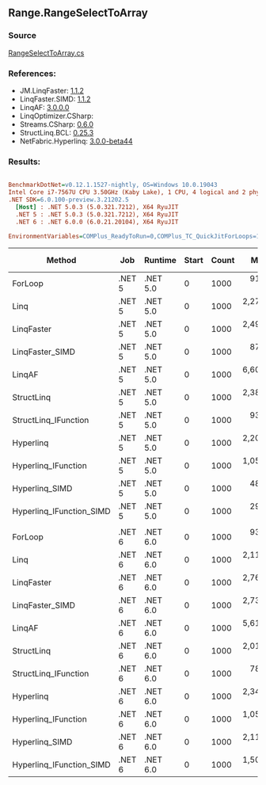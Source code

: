 ﻿## Range.RangeSelectToArray

### Source
[RangeSelectToArray.cs](../LinqBenchmarks/Range/RangeSelectToArray.cs)

### References:
- JM.LinqFaster: [1.1.2](https://www.nuget.org/packages/JM.LinqFaster/1.1.2)
- LinqFaster.SIMD: [1.1.2](https://www.nuget.org/packages/LinqFaster.SIMD/1.0.3)
- LinqAF: [3.0.0.0](https://www.nuget.org/packages/LinqAF/3.0.0.0)
- LinqOptimizer.CSharp: [](https://www.nuget.org/packages/LinqOptimizer.CSharp/)
- Streams.CSharp: [0.6.0](https://www.nuget.org/packages/Streams.CSharp/0.6.0)
- StructLinq.BCL: [0.25.3](https://www.nuget.org/packages/StructLinq.BCL/0.25.3)
- NetFabric.Hyperlinq: [3.0.0-beta44](https://www.nuget.org/packages/NetFabric.Hyperlinq/3.0.0-beta44)

### Results:
``` ini

BenchmarkDotNet=v0.12.1.1527-nightly, OS=Windows 10.0.19043
Intel Core i7-7567U CPU 3.50GHz (Kaby Lake), 1 CPU, 4 logical and 2 physical cores
.NET SDK=6.0.100-preview.3.21202.5
  [Host] : .NET 5.0.3 (5.0.321.7212), X64 RyuJIT
  .NET 5 : .NET 5.0.3 (5.0.321.7212), X64 RyuJIT
  .NET 6 : .NET 6.0.0 (6.0.21.20104), X64 RyuJIT

EnvironmentVariables=COMPlus_ReadyToRun=0,COMPlus_TC_QuickJitForLoops=1,COMPlus_TieredPGO=1  

```
|                   Method |    Job |  Runtime | Start | Count |       Mean |     Error |    StdDev |     Median | Ratio | RatioSD |  Gen 0 | Gen 1 | Gen 2 | Allocated |
|------------------------- |------- |--------- |------ |------ |-----------:|----------:|----------:|-----------:|------:|--------:|-------:|------:|------:|----------:|
|                  ForLoop | .NET 5 | .NET 5.0 |     0 |  1000 |   918.3 ns |  16.38 ns |  13.68 ns |   919.5 ns |  1.00 |    0.00 | 1.9226 |     - |     - |      4 KB |
|                     Linq | .NET 5 | .NET 5.0 |     0 |  1000 | 2,271.8 ns |  45.11 ns |  85.83 ns | 2,311.4 ns |  2.34 |    0.07 | 1.9646 |     - |     - |      4 KB |
|               LinqFaster | .NET 5 | .NET 5.0 |     0 |  1000 | 2,494.2 ns |  17.69 ns |  16.55 ns | 2,498.2 ns |  2.72 |    0.05 | 3.8452 |     - |     - |      8 KB |
|          LinqFaster_SIMD | .NET 5 | .NET 5.0 |     0 |  1000 |   870.1 ns |  13.63 ns |  12.75 ns |   873.4 ns |  0.95 |    0.02 | 3.8452 |     - |     - |      8 KB |
|                   LinqAF | .NET 5 | .NET 5.0 |     0 |  1000 | 6,607.7 ns | 132.04 ns | 318.88 ns | 6,400.6 ns |  7.19 |    0.32 | 5.9280 |     - |     - |     12 KB |
|               StructLinq | .NET 5 | .NET 5.0 |     0 |  1000 | 2,380.2 ns |  11.79 ns |  20.02 ns | 2,374.9 ns |  2.60 |    0.05 | 1.9493 |     - |     - |      4 KB |
|     StructLinq_IFunction | .NET 5 | .NET 5.0 |     0 |  1000 |   939.8 ns |   8.01 ns |   7.50 ns |   942.1 ns |  1.03 |    0.01 | 1.9226 |     - |     - |      4 KB |
|                Hyperlinq | .NET 5 | .NET 5.0 |     0 |  1000 | 2,208.7 ns |  44.14 ns | 117.82 ns | 2,134.0 ns |  2.39 |    0.12 | 1.9226 |     - |     - |      4 KB |
|      Hyperlinq_IFunction | .NET 5 | .NET 5.0 |     0 |  1000 | 1,057.8 ns |   9.05 ns |   8.02 ns | 1,057.3 ns |  1.15 |    0.02 | 1.9226 |     - |     - |      4 KB |
|           Hyperlinq_SIMD | .NET 5 | .NET 5.0 |     0 |  1000 |   484.9 ns |   7.51 ns |   6.66 ns |   484.3 ns |  0.53 |    0.01 | 1.9150 |     - |     - |      4 KB |
| Hyperlinq_IFunction_SIMD | .NET 5 | .NET 5.0 |     0 |  1000 |   298.1 ns |  10.75 ns |  31.71 ns |   291.3 ns |  0.37 |    0.02 | 1.9155 |     - |     - |      4 KB |
|                          |        |          |       |       |            |           |           |            |       |         |        |       |       |           |
|                  ForLoop | .NET 6 | .NET 6.0 |     0 |  1000 |   935.4 ns |  13.99 ns |  12.40 ns |   929.3 ns |  1.00 |    0.00 | 1.9226 |     - |     - |      4 KB |
|                     Linq | .NET 6 | .NET 6.0 |     0 |  1000 | 2,117.1 ns |  14.17 ns |  13.25 ns | 2,119.9 ns |  2.27 |    0.03 | 1.9646 |     - |     - |      4 KB |
|               LinqFaster | .NET 6 | .NET 6.0 |     0 |  1000 | 2,761.2 ns |  24.75 ns |  23.15 ns | 2,754.0 ns |  2.95 |    0.04 | 3.8452 |     - |     - |      8 KB |
|          LinqFaster_SIMD | .NET 6 | .NET 6.0 |     0 |  1000 | 2,731.2 ns |  17.67 ns |  13.79 ns | 2,730.4 ns |  2.92 |    0.04 | 3.8452 |     - |     - |      8 KB |
|                   LinqAF | .NET 6 | .NET 6.0 |     0 |  1000 | 5,610.0 ns | 111.64 ns | 245.05 ns | 5,483.8 ns |  6.42 |    0.20 | 5.9280 |     - |     - |     12 KB |
|               StructLinq | .NET 6 | .NET 6.0 |     0 |  1000 | 2,012.9 ns |  39.74 ns |  42.52 ns | 2,017.1 ns |  2.15 |    0.06 | 1.9493 |     - |     - |      4 KB |
|     StructLinq_IFunction | .NET 6 | .NET 6.0 |     0 |  1000 |   784.5 ns |  11.99 ns |  10.63 ns |   783.6 ns |  0.84 |    0.02 | 1.9226 |     - |     - |      4 KB |
|                Hyperlinq | .NET 6 | .NET 6.0 |     0 |  1000 | 2,340.3 ns |  45.17 ns |  64.78 ns | 2,359.7 ns |  2.49 |    0.11 | 1.9226 |     - |     - |      4 KB |
|      Hyperlinq_IFunction | .NET 6 | .NET 6.0 |     0 |  1000 | 1,057.2 ns |   8.07 ns |   7.15 ns | 1,060.4 ns |  1.13 |    0.02 | 1.9226 |     - |     - |      4 KB |
|           Hyperlinq_SIMD | .NET 6 | .NET 6.0 |     0 |  1000 | 2,116.6 ns |  14.81 ns |  12.37 ns | 2,112.1 ns |  2.27 |    0.03 | 1.9150 |     - |     - |      4 KB |
| Hyperlinq_IFunction_SIMD | .NET 6 | .NET 6.0 |     0 |  1000 | 1,500.5 ns |  10.18 ns |   9.52 ns | 1,499.7 ns |  1.60 |    0.02 | 1.9150 |     - |     - |      4 KB |
